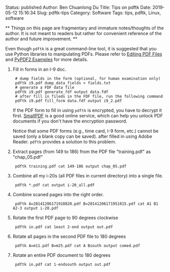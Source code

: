 Status: published
Author: Ben Chuanlong Du
Title: Tips on pdftk
Date: 2019-05-12 15:16:34
Slug: pdftk-tips
Category: Software
Tags: tips, pdftk, Linux, software

**
Things on this page are fragmentary and immature notes/thoughts of the author. 
It is not meant to readers but rather for convenient reference of the author and future improvement.
**

Even though `pdftk` is a great command-line tool,
it is suggested that you use Python libraries to manipulating PDFs.
Please refer to 
[Editing PDF Files](http://www.legendu.net/misc/blog/editing-PDF-files/)
and
[PyPDF2 Examples](http://www.legendu.net/misc/blog/pypdf2-examples/)
for more details.

1. Fill in forms in an I-9 doc. 

        # dump fields in the form (optional, for human examination only)
        pdftk i9.pdf dump_data_fields > fields.txt 
        # generate a FDF data file
        pdftk i9.pdf generate_fdf output data.fdf 
        # after fill in fileds in the FDF file, run the following command
        pdftk i9.pdf fill_form data.fdf output i9_2.pdf

    If the PDF form to fill in using `pdftk` is encrypted, 
    you have to decrypt it first. 
    [SmallPDF](http://smallpdf.com/) is a good online service,
    which can help you unlock PDF documents if you don't have the encryption password.
 
    Notice that some PDF forms (e.g., time card, I-9 form, etc.) 
    cannot be saved (only a blank copy can be saved). 
    after filled in using Adobe Reader.
    `pdftk` provides a solution to this problem.

2. Extract pages (from 149 to 186) 
    from the PDF file "training.pdf" 
    as "chap_05.pdf"

        pdftk training.pdf cat 149-186 output chap_05.pdf

3. Combine all my i-20s (all PDF files in current directory) into a single file.

        pdftk *.pdf cat output i-20_all.pdf

4. Combine scaned pages into the right order.

        pdftk A=20141206171918820.pdf B=20141206171951015.pdf cat A1 B1 A2-3 output i-20.pdf 

5. Rotate the first PDF page to 90 degrees clockwise

        pdftk in.pdf cat 1east 2-end output out.pdf

6. Rotate all pages in the second PDF file to 180 degrees

        pdftk A=m11.pdf B=m25.pdf cat A Bsouth output comed.pdf


7. Rotate an entire PDF document to 180 degrees

        pdftk in.pdf cat 1-endsouth output out.pdf
